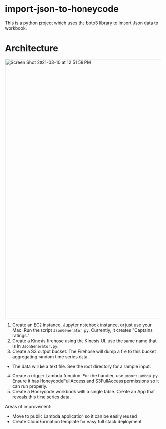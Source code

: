 # import-json-to-honeycode
This is a python project which uses the boto3 library to import Json data to workbook.

# Architecture
<img width="836" alt="Screen Shot 2021-03-10 at 12 51 58 PM" src="https://user-images.githubusercontent.com/10412348/111003587-4727d000-833c-11eb-9c5b-71160ebc9e61.png">

1. Create an EC2 instance, Jupyter notebook instance, or just use your Mac. Run the script `JsonGenerator.py`. Currently, it creates "Captains ratings." 
2. Create a Kinesis firehose using the Kinesis UI. use the same name that is in `JsonGenerator.py`.
3. Create a S3 output bucket. The Firehose will dump a file to this bucket aggregating random time series data.
  - The data will be a text file. See the root directory for a sample input.
4. Create a trigger Lambda function. For the handler, use `ImportLambda.py`. Ensure it has HoneycodeFullAccess and S3FullAccess permissions so it can run properly.
5. Create a Honeycode workbook with a single table. Create an App that reveals this time series data.


Areas of improvement:
- Move to public Lambda application so it can be easily reused
- Create CloudFormation template for easy full stack deployment 
